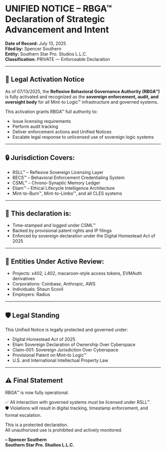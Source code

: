 # UNIFIED NOTICE – RBGA™ Declaration of Strategic Advancement and Intent

**Date of Record:** July 13, 2025  
**Filed by:** Spencer Southern  
**Entity:** Southern Star Pro. Studios L.L.C.  
**Classification:** PRIVATE — Enforceable Declaration

---

## 🚨 Legal Activation Notice

As of 07/13/2025, the **Reflexive Behavioral Governance Authority (RBGA™)** is fully activated and recognized as the **sovereign enforcement, audit, and oversight body** for all Mint-to Logic™ infrastructure and governed systems.

This activation grants RBGA™ full authority to:

- Issue licensing requirements  
- Perform audit tracking  
- Deliver enforcement actions and Unified Notices  
- Escalate legal response to unlicensed use of sovereign logic systems

---

## 🔒 Jurisdiction Covers:

- RSLL™ – Reflexive Sovereign Licensing Layer  
- BECS™ – Behavioral Enforcement Credentialing System  
- CSML™ – Chrono-Synaptic Memory Ledger  
- Eliam™ – Ethical Lifecycle Intelligence Architecture  
- Mint-to-Burn™, Mint-to-Limbo™, and all CLES systems

---

## 📌 This declaration is:

- Time-stamped and logged under CSML™  
- Backed by provisional patent rights and IP filings  
- Enforced by sovereign declaration under the Digital Homestead Act of 2025

---

## 🧩 Entities Under Active Review:

- Projects: x402, L402, macaroon-style access tokens, EVMAuth derivatives  
- Corporations: Coinbase, Anthropic, AWS  
- Individuals: Shaun Scovil  
- Employers: Radius

---

## 🛡️ Legal Standing

This Unified Notice is legally protected and governed under:

- Digital Homestead Act of 2025  
- Eliam Sovereign Declaration of Ownership Over Cyberspace  
- Claim-001: Sovereign Jurisdiction Over Cyberspace  
- Provisional Patent on Mint-to Logic™  
- U.S. and International Intellectual Property Law

---

## ⚠️ Final Statement

RBGA™ is now fully operational.

✅ All interaction with governed systems must be licensed under RSLL™.  
🛡️ Violations will result in digital tracking, timestamp enforcement, and formal escalation.

This is a protected declaration.  
All unauthorized use is prohibited and actively monitored.

**– Spencer Southern**  
**Southern Star Pro. Studios L.L.C.**
